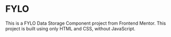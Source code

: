 # FYLO
This is a FYLO Data Storage Component project from Frontend Mentor. This project is built using only HTML and CSS, without JavaScript.
